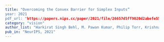 ```yaml
---
title: "Overcoming the Convex Barrier for Simplex Inputs”
year: 2021
pdf_url: "https://papers.nips.cc/paper/2021/file/26657d5ff9020d2abefe558796b99584-Paper.pdf"
category: "vision"
author_list: "Harkirat Singh Behl, M. Pawan Kumar, Philip Torr, Krishnamurthy (Dj) Dvijotham"
pub_in: "NeurIPS, 2021"
---
```

